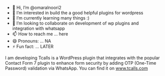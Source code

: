 - 👋 Hi, I’m @omaralnoori2
- 👀 I’m interested in build the a good helpful plugins for wordpress
- 🌱 I’m currently learning many things :)
- 💞️ I’m looking to collaborate on development of wp plugins and integration with whatsapp
- 📫 How to reach me ... here
- 😄 Pronouns: ... NA
- ⚡ Fun fact: ... LATER 

<!---
omaralnoori2/omaralnoori2 is a ✨ special ✨ repository because its `README.md` (this file) appears on your GitHub profile.
You can click the Preview link to take a look at your changes.
--->
I am developing Tcalls is a WordPress plugin that integrates with the popular Contact Form 7 plugin to enhance form security by adding OTP (One-Time Password) validation via WhatsApp.
You can find it on www.tcalls.com
